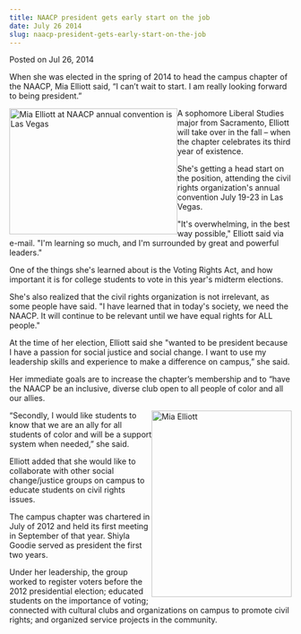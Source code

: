 ```yaml
---
title: NAACP president gets early start on the job
date: July 26 2014
slug: naacp-president-gets-early-start-on-the-job
---
```


 



<span class="date">Posted on Jul 26, 2014    </span>
<p>When she was elected in the spring of 2014 to head the campus
chapter of the NAACP, Mia Elliott said, &#x201C;I can&#x2019;t wait to start. I
am really looking forward to being president.&#x201D;</p>
<p><img alt="Mia Elliott at NAACP annual convention is Las Vegas" src="https://news.csumb.edu/sites/default/files/65/attachments/news/images/mia_elliott_0.jpg" style="float:left; width:300px; height:225px">A sophomore Liberal
Studies major from Sacramento, Elliott will take over in the fall &#x2013;
when the chapter celebrates its third year of existence.</img></p>
<p>She&apos;s getting a head start on the position, attending the civil
rights organization&apos;s annual convention July 19-23 in Las
Vegas.&#xA0;</p>
<p>&quot;It&apos;s overwhelming, in the best way possible,&quot; Elliott said via
e-mail. &quot;I&apos;m learning so much, and I&apos;m surrounded by great and
powerful leaders.&quot;</p>
<p>One of the things she&apos;s learned about is the Voting Rights Act,
and how important it is for college students to vote in this year&apos;s
midterm elections.</p>
<p>She&apos;s also realized that the civil rights organization is not
irrelevant, as some people have said. &quot;I have learned that in
today&apos;s society, we need the NAACP. It will continue to be relevant
until we have equal rights for ALL people.&quot;</p>
<p>At the time of her election, Elliott said she &quot;wanted to be
president because I have a passion for social justice and social
change. I want to use my leadership skills and experience to make a
difference on campus,&#x201D; she said.</p>
<p>Her immediate goals are to increase the chapter&#x2019;s membership and
to &#x201C;have the NAACP be an inclusive, diverse club open to all people
of color and all our allies.</p>
<p><img alt="Mia Elliott" src="https://news.csumb.edu/sites/default/files/65/attachments/news/images/mia_elliott.jpg" style="float:right; width:250px; height:333px">&#x201C;Secondly, I would
like students to know that we are an ally for all students of color
and will be a support system when needed,&#x201D; she said.</img></p>
<p>Elliott added that she would like to collaborate with other
social change/justice groups on campus to educate students on civil
rights issues.</p>
<p>The campus chapter was chartered in July of 2012 and held its
first meeting in September of that year. Shiyla Goodie served as
president the first two years.</p>
<p>Under her leadership, the group worked to register voters before
the 2012 presidential election; educated students on the importance
of voting; connected with cultural clubs and organizations on
campus to promote civil rights; and organized service projects in
the community.</p>





 
